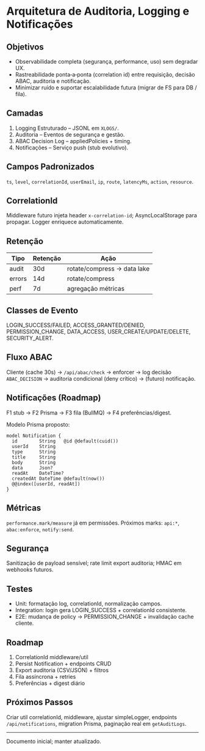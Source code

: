 # Arquitetura de Auditoria, Logging e Notificações

## Objetivos
- Observabilidade completa (segurança, performance, uso) sem degradar UX.
- Rastreabilidade ponta‑a‑ponta (correlation id) entre requisição, decisão ABAC, auditoria e notificação.
- Minimizar ruído e suportar escalabilidade futura (migrar de FS para DB / fila).

## Camadas
1. Logging Estruturado – JSONL em `XLOGS/`.
2. Auditoria – Eventos de segurança e gestão.
3. ABAC Decision Log – appliedPolicies + timing.
4. Notificações – Serviço push (stub evolutivo).

## Campos Padronizados
`ts`, `level`, `correlationId`, `userEmail`, `ip`, `route`, `latencyMs`, `action`, `resource`.

## CorrelationId
Middleware futuro injeta header `x-correlation-id`; AsyncLocalStorage para propagar. Logger enriquece automaticamente.

## Retenção
| Tipo | Retenção | Ação |
|------|----------|------|
| audit | 30d | rotate/compress -> data lake |
| errors | 14d | rotate/compress |
| perf | 7d | agregação métricas |

## Classes de Evento
LOGIN_SUCCESS/FAILED, ACCESS_GRANTED/DENIED, PERMISSION_CHANGE, DATA_ACCESS, USER_CREATE/UPDATE/DELETE, SECURITY_ALERT.

## Fluxo ABAC
Cliente (cache 30s) -> `/api/abac/check` -> enforcer -> log decisão `ABAC_DECISION` -> auditoria condicional (deny crítico) -> (futuro) notificação.

## Notificações (Roadmap)
F1 stub -> F2 Prisma -> F3 fila (BullMQ) -> F4 preferências/digest.

Modelo Prisma proposto:
```
model Notification {
  id        String   @id @default(cuid())
  userId    String
  type      String
  title     String
  body      String
  data      Json?
  readAt    DateTime?
  createdAt DateTime @default(now())
  @@index([userId, readAt])
}
```

## Métricas
`performance.mark/measure` já em permissões. Próximos marks: `api:*`, `abac:enforce`, `notify:send`.

## Segurança
Sanitização de payload sensível; rate limit export auditoria; HMAC em webhooks futuros.

## Testes
- Unit: formatação log, correlationId, normalização campos.
- Integration: login gera LOGIN_SUCCESS + correlationId consistente.
- E2E: mudança de policy -> PERMISSION_CHANGE + invalidação cache cliente.

## Roadmap
1. CorrelationId middleware/util
2. Persist Notification + endpoints CRUD
3. Export auditoria (CSV/JSON) + filtros
4. Fila assíncrona + retries
5. Preferências + digest diário

## Próximos Passos
Criar util correlationId, middleware, ajustar simpleLogger, endpoints `/api/notifications`, migration Prisma, paginação real em `getAuditLogs`.

---
Documento inicial; manter atualizado.
